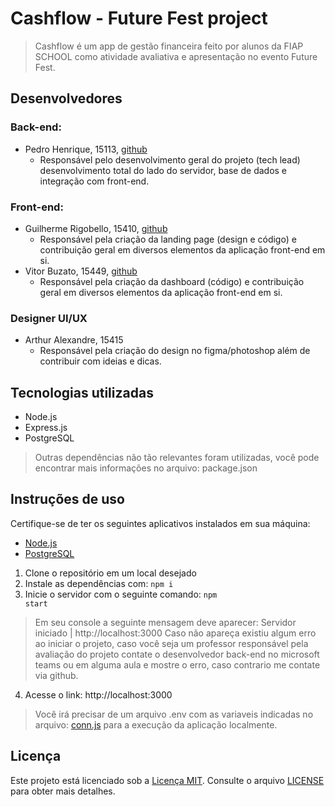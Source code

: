 # Cashflow - Future Fest project

> Cashflow é um app de gestão financeira feito por alunos da FIAP SCHOOL como atividade avaliativa e apresentação no evento Future Fest.

## Desenvolvedores
### Back-end:
- Pedro Henrique, 15113, [github](https://github.com/phpedro06)
	- Responsável pelo desenvolvimento geral do projeto (tech lead) desenvolvimento total do lado do servidor, base de dados e integração com front-end.
### Front-end:
- Guilherme Rigobello, 15410, [github](https://github.com/Guilherme-Rigobello)
	- Responsável pela criação da landing page (design e código) e contribuição geral em diversos elementos da aplicação front-end em si.
- Vitor Buzato, 15449, [github](https://github.com/vbzt)
	- Responsável pela criação da dashboard (código) e contribuição geral em diversos elementos da aplicação front-end em si.
### Designer UI/UX
- Arthur Alexandre, 15415
	- Responsável pela criação do design no figma/photoshop além de contribuir com ideias e dicas.

## Tecnologias utilizadas
- Node.js
- Express.js
- PostgreSQL

> Outras dependências não tão relevantes foram utilizadas, você pode encontrar mais informações no arquivo: package.json

## Instruções de uso

 
Certifique-se de ter os seguintes aplicativos instalados em sua máquina:
- [Node.js](https://nodejs.org/) 
- [PostgreSQL](https://www.postgresql.org)

 1. Clone o repositório em um local desejado
 2. Instale as dependências com:
 <code>npm i</code>
 3. Inicie o servidor com o seguinte comando:
 <code>npm start</code>
 > Em seu console a seguinte mensagem deve aparecer: Servidor iniciado | http://localhost:3000
 > Caso não apareça existiu algum erro ao iniciar o projeto, caso você seja um professor responsável pela avaliação do projeto contate o desenvolvedor back-end no microsoft teams ou em alguma aula e mostre o erro, caso contrario me contate via github.
4. Acesse o link: http://localhost:3000 

> Você irá precisar de um arquivo .env com as variaveis indicadas no arquivo: [conn.js](conn.js) para a execução da aplicação localmente.

## Licença 
Este projeto está licenciado sob a [Licença MIT](LICENSE). Consulte o arquivo [LICENSE](LICENSE) para obter mais detalhes.
